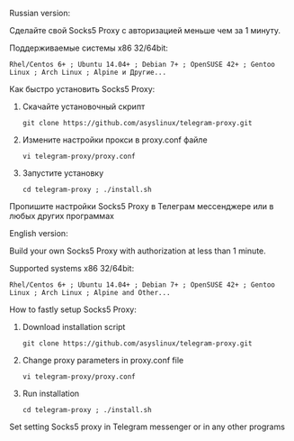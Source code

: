 Russian version:

Сделайте свой Socks5 Proxy с авторизацией меньше чем за 1 минуту.

Поддерживаемые системы x86 32/64bit:

	Rhel/Centos 6+ ; Ubuntu 14.04+ ; Debian 7+ ; OpenSUSE 42+ ; Gentoo Linux ; Arch Linux ; Alpine и Другие...

Как быстро установить Socks5 Proxy:

1. Скачайте установочный скрипт

    `git clone https://github.com/asyslinux/telegram-proxy.git`

2. Измените настройки прокси в proxy.conf файле

    `vi telegram-proxy/proxy.conf`

3. Запустите установку

    `cd telegram-proxy ; ./install.sh`

Пропишите настройки Socks5 Proxy в Телеграм мессенджере или в любых других программах

English version:

Build your own Socks5 Proxy with authorization at less than 1 minute.

Supported systems x86 32/64bit:

	Rhel/Centos 6+ ; Ubuntu 14.04+ ; Debian 7+ ; OpenSUSE 42+ ; Gentoo Linux ; Arch Linux ; Alpine and Other...

How to fastly setup Socks5 Proxy:

1.  Download installation script

    `git clone https://github.com/asyslinux/telegram-proxy.git`

2.  Change proxy parameters in proxy.conf file

    `vi telegram-proxy/proxy.conf`

3.  Run installation

    `cd telegram-proxy ; ./install.sh`

Set setting Socks5 proxy in Telegram messenger or in any other programs
